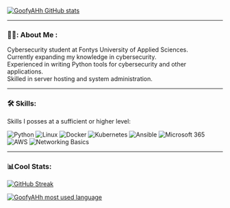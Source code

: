 

[![GoofyAHh GitHub stats](https://github-readme-stats-sage-rho-57.vercel.app/api?username=GoofyAhhDev&theme=dark&hide_border=true)](https://github.com/GoofyAhhDev/github-readme-stats)
  


---  

### 👨‍💻: About Me :


Cybersecurity student at Fontys University of Applied Sciences.  
Currently expanding my knowledge in cybersecurity.  
Experienced in writing Python tools for cybersecurity and other applications.  
Skilled in server hosting and system administration.  


---  


### 🛠️ Skills:  
Skills I posses at a sufficient or higher level:

![Python](https://img.shields.io/badge/Python-3776AB?logo=python&logoColor=white)
![Linux](https://img.shields.io/badge/Linux-FCC624?logo=linux&logoColor=black)
![Docker](https://img.shields.io/badge/Docker-2496ED?logo=docker&logoColor=white)
![Kubernetes](https://img.shields.io/badge/Kubernetes-326CE5?logo=kubernetes&logoColor=white)
![Ansible](https://img.shields.io/badge/Ansible-EE0000?logo=ansible&logoColor=white)
![Microsoft 365](https://img.shields.io/badge/Microsoft_365-D83B01?logo=microsoft&logoColor=white)
![AWS](https://img.shields.io/badge/AWS-232F3E?logo=amazonaws&logoColor=white)
![Networking Basics](https://img.shields.io/badge/Networking-Basics-0078D4?logo=network&logoColor=white)



---  


### 📊Cool Stats:
[![GitHub Streak](https://streak-stats.demolab.com?user=GoofyAhhDev&theme=dark&hide_border=true)](https://git.io/streak-stats)  

[![GoofyAHh most used language](https://github-readme-stats-sage-rho-57.vercel.app/api/top-langs/?username=GoofyAhhDev&layout=compact&theme=dark&hide_border=true)](https://github.com/GoofyAhhDev/github-readme-stats)

